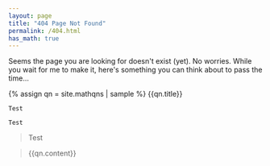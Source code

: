 ```yaml
---
layout: page
title: "404 Page Not Found"
permalink: /404.html
has_math: true
---
```


Seems the page you are looking for doesn't exist (yet). No worries. While you wait for me to make it, here's something you can think about to pass the time...

{% assign qn = site.mathqns | sample %}
{{qn.title}}

`Test`

```
Test
```

> Test

> {{qn.content}}
